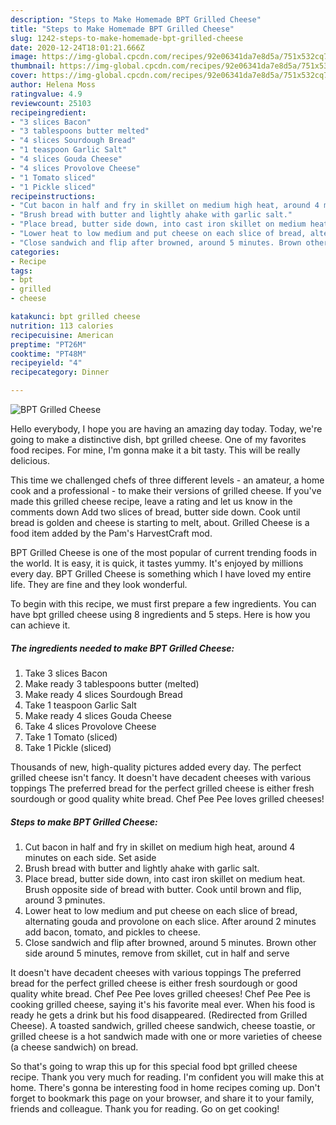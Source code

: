 ```yaml
---
description: "Steps to Make Homemade BPT Grilled Cheese"
title: "Steps to Make Homemade BPT Grilled Cheese"
slug: 1242-steps-to-make-homemade-bpt-grilled-cheese
date: 2020-12-24T18:01:21.666Z
image: https://img-global.cpcdn.com/recipes/92e06341da7e8d5a/751x532cq70/bpt-grilled-cheese-recipe-main-photo.jpg
thumbnail: https://img-global.cpcdn.com/recipes/92e06341da7e8d5a/751x532cq70/bpt-grilled-cheese-recipe-main-photo.jpg
cover: https://img-global.cpcdn.com/recipes/92e06341da7e8d5a/751x532cq70/bpt-grilled-cheese-recipe-main-photo.jpg
author: Helena Moss
ratingvalue: 4.9
reviewcount: 25103
recipeingredient:
- "3 slices Bacon"
- "3 tablespoons butter melted"
- "4 slices Sourdough Bread"
- "1 teaspoon Garlic Salt"
- "4 slices Gouda Cheese"
- "4 slices Provolove Cheese"
- "1 Tomato sliced"
- "1 Pickle sliced"
recipeinstructions:
- "Cut bacon in half and fry in skillet on medium high heat, around 4 minutes on each side. Set aside"
- "Brush bread with butter and lightly ahake with garlic salt."
- "Place bread, butter side down, into cast iron skillet on medium heat. Brush opposite side of bread with butter. Cook until brown and flip, around 3 pminutes."
- "Lower heat to low medium and put cheese on each slice of bread, alternating gouda and provolone on each slice. After around 2 minutes add bacon, tomato, and pickles to cheese."
- "Close sandwich and flip after browned, around 5 minutes. Brown other side around 5 minutes, remove from skillet, cut in half and serve"
categories:
- Recipe
tags:
- bpt
- grilled
- cheese

katakunci: bpt grilled cheese 
nutrition: 113 calories
recipecuisine: American
preptime: "PT26M"
cooktime: "PT48M"
recipeyield: "4"
recipecategory: Dinner

---
```



![BPT Grilled Cheese](https://img-global.cpcdn.com/recipes/92e06341da7e8d5a/751x532cq70/bpt-grilled-cheese-recipe-main-photo.jpg)

Hello everybody, I hope you are having an amazing day today. Today, we're going to make a distinctive dish, bpt grilled cheese. One of my favorites food recipes. For mine, I'm gonna make it a bit tasty. This will be really delicious.

This time we challenged chefs of three different levels - an amateur, a home cook and a professional - to make their versions of grilled cheese. If you&#39;ve made this grilled cheese recipe, leave a rating and let us know in the comments down Add two slices of bread, butter side down. Cook until bread is golden and cheese is starting to melt, about. Grilled Cheese is a food item added by the Pam&#39;s HarvestCraft mod.

BPT Grilled Cheese is one of the most popular of current trending foods in the world. It is easy, it is quick, it tastes yummy. It's enjoyed by millions every day. BPT Grilled Cheese is something which I have loved my entire life. They are fine and they look wonderful.


To begin with this recipe, we must first prepare a few ingredients. You can have bpt grilled cheese using 8 ingredients and 5 steps. Here is how you can achieve it.

<!--inarticleads1-->

##### The ingredients needed to make BPT Grilled Cheese:

1. Take 3 slices Bacon
1. Make ready 3 tablespoons butter (melted)
1. Make ready 4 slices Sourdough Bread
1. Take 1 teaspoon Garlic Salt
1. Make ready 4 slices Gouda Cheese
1. Take 4 slices Provolove Cheese
1. Take 1 Tomato (sliced)
1. Take 1 Pickle (sliced)


Thousands of new, high-quality pictures added every day. The perfect grilled cheese isn&#39;t fancy. It doesn&#39;t have decadent cheeses with various toppings The preferred bread for the perfect grilled cheese is either fresh sourdough or good quality white bread. Chef Pee Pee loves grilled cheeses! 

<!--inarticleads2-->

##### Steps to make BPT Grilled Cheese:

1. Cut bacon in half and fry in skillet on medium high heat, around 4 minutes on each side. Set aside
1. Brush bread with butter and lightly ahake with garlic salt.
1. Place bread, butter side down, into cast iron skillet on medium heat. Brush opposite side of bread with butter. Cook until brown and flip, around 3 pminutes.
1. Lower heat to low medium and put cheese on each slice of bread, alternating gouda and provolone on each slice. After around 2 minutes add bacon, tomato, and pickles to cheese.
1. Close sandwich and flip after browned, around 5 minutes. Brown other side around 5 minutes, remove from skillet, cut in half and serve


It doesn&#39;t have decadent cheeses with various toppings The preferred bread for the perfect grilled cheese is either fresh sourdough or good quality white bread. Chef Pee Pee loves grilled cheeses! Chef Pee Pee is cooking grilled cheese, saying it&#39;s his favorite meal ever. When his food is ready he gets a drink but his food disappeared. (Redirected from Grilled Cheese). A toasted sandwich, grilled cheese sandwich, cheese toastie, or grilled cheese is a hot sandwich made with one or more varieties of cheese (a cheese sandwich) on bread. 

So that's going to wrap this up for this special food bpt grilled cheese recipe. Thank you very much for reading. I'm confident you will make this at home. There's gonna be interesting food in home recipes coming up. Don't forget to bookmark this page on your browser, and share it to your family, friends and colleague. Thank you for reading. Go on get cooking!
